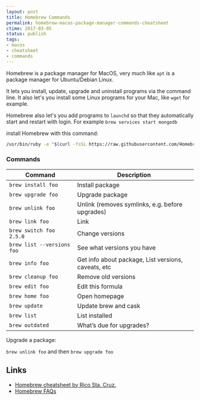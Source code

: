```yaml
---
layout: post
title: Homebrew Commands
permalink: homebrew-macos-package-manager-commands-cheatsheet
ctime: 2017-03-05
status: publish
tags:
- macos
- cheatsheet
- commands
---
```

Homebrew is a package manager for MacOS, very much like `apt` is a package manager for Ubuntu/Debian Linux.

It lets you install, update, upgrade and uninstall programs via the command line. It also let's you install some Linux programs for your Mac, like `wget` for example.

Homebrew also let's you add programs to `launchd` so that they automatically start and restart with login. For example `brew services start mongodb`

install Homebrew with this command:

```bash
/usr/bin/ruby -e "$(curl -fsSL https://raw.githubusercontent.com/Homebrew/install/master/install)"
```


### Commands

| Command           | Description |
|---------------------|---------------|
| `brew install foo` | Install package |
| `brew upgrade foo` | Upgrade package |
| `brew unlink foo` | Unlink (removes symlinks, e.g. before upgrades) |
| `brew link foo` | Link |
| `brew switch foo 2.5.0` |	Change versions |
| `brew list --versions foo` | See what versions you have |
| `brew info foo` | Get info about package, List versions, caveats, etc |
| `brew cleanup foo` | Remove old versions |
| `brew edit foo` | Edit this formula |
| `brew home foo` | Open homepage |
| `brew update` |	Update brew and cask |
| `brew list` |	List installed |
| `brew outdated` |	What’s due for upgrades? |

Upgrade a package:

`brew unlink foo` and then `brew upgrade foo`

Links
---
- [Homebrew cheatsheet by Rico Sta. Cruz.](http://ricostacruz.com/cheatsheets/homebrew.html)
- [Homebrew FAQs](http://docs.brew.sh/FAQ.html)
